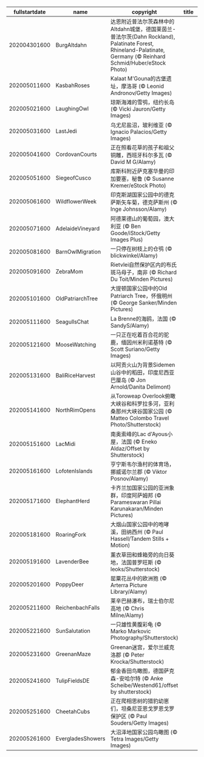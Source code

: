 |fullstartdate|name|copyright|title|image|
|--|--|--|--|--|
202004301600|BurgAltdahn|达恩附近普法尔茨森林中的Altdahn城堡，德国莱茵兰-普法尔茨(Dahn Rockland), Palatinate Forest, Rhineland-Palatinate, Germany (© Reinhard Schmid/Huber/eStock Photo)||![](/zh-CN/2020/05/202004301600BurgAltdahn.jpg)|
202005011600|KasbahRoses|Kalaat M'Gouna的古堡遗址，摩洛哥 (© Leonid Andronov/Getty Images)||![](/zh-CN/2020/05/202005011600KasbahRoses.jpg)|
202005021600|LaughingOwl|琼斯海滩的雪鸮，纽约长岛 (© Vicki Jauron/Getty Images)||![](/zh-CN/2020/05/202005021600LaughingOwl.jpg)|
202005031600|LastJedi|乌尤尼盐沼，玻利维亚 (© Ignacio Palacios/Getty Images)||![](/zh-CN/2020/05/202005031600LastJedi.jpg)|
202005041600|CordovanCourts|正在照看花草的孩子和祖父铜雕，西班牙科尔多瓦 (© David M G/Alamy)||![](/zh-CN/2020/05/202005041600CordovanCourts.jpg)|
202005051600|SiegeofCusco|库斯科附近萨克塞华曼的印加要塞，秘鲁 (© Susanne Kremer/eStock Photo)||![](/zh-CN/2020/05/202005051600SiegeofCusco.jpg)|
202005061600|WildflowerWeek|印克斯湖国家公园中的德克萨斯矢车菊，德克萨斯州 (© Inge Johnsson/Alamy)||![](/zh-CN/2020/05/202005061600WildflowerWeek.jpg)|
202005071600|AdelaideVineyard|阿德莱德山的葡萄园，澳大利亚 (© Ben Goode/iStock/Getty Images Plus)||![](/zh-CN/2020/05/202005071600AdelaideVineyard.jpg)|
202005081600|BarnOwlMigration|一只停在树枝上的仓鸮 (© blickwinkel/Alamy)||![](/zh-CN/2020/05/202005081600BarnOwlMigration.jpg)|
202005091600|ZebraMom|Rietvlei自然保护区内的布氏斑马母子，南非 (© Richard Du Toit/Minden Pictures)||![](/zh-CN/2020/05/202005091600ZebraMom.jpg)|
202005101600|OldPatriarchTree|大提顿国家公园中的Old Patriarch Tree，怀俄明州 (© George Sanker/Minden Pictures)||![](/zh-CN/2020/05/202005101600OldPatriarchTree.jpg)|
202005111600|SeagullsChat|La Brenne的海鸥，法国 (© SandyS/Alamy)||![](/zh-CN/2020/05/202005111600SeagullsChat.jpg)|
202005121600|MooseWatching|一只正在吃着百合花的驼鹿，缅因州米利诺基特 (© Scott Suriano/Getty Images)||![](/zh-CN/2020/05/202005121600MooseWatching.jpg)|
202005131600|BaliRiceHarvest|以阿贡火山为背景Sidemen山谷中的稻田，印度尼西亚巴厘岛 (© Jon Arnold/Danita Delimont)||![](/zh-CN/2020/05/202005131600BaliRiceHarvest.jpg)|
202005141600|NorthRimOpens|从Toroweap Overlook俯瞰大峡谷和科罗拉多河，亚利桑那州大峡谷国家公园 (© Matteo Colombo Travel Photo/Shutterstock)||![](/zh-CN/2020/05/202005141600NorthRimOpens.jpg)|
202005151600|LacMidi|南奥索峰的Lac d'Ayous小屋，法国 (© Eneko Aldaz/Offset by Shutterstock)||![](/zh-CN/2020/05/202005151600LacMidi.jpg)|
202005161600|LofotenIslands|亨宁斯韦尔渔村的体育场，挪威诺尔兰郡 (© Viktor Posnov/Alamy)||![](/zh-CN/2020/05/202005161600LofotenIslands.jpg)|
202005171600|ElephantHerd|卡齐兰加国家公园的亚洲象群，印度阿萨姆邦 (© Parameswaran Pillai Karunakaran/Minden Pictures)||![](/zh-CN/2020/05/202005171600ElephantHerd.jpg)|
202005181600|RoaringFork|大烟山国家公园中的咆哮溪，田纳西州 (© Paul Hassell/Tandem Stills + Motion)||![](/zh-CN/2020/05/202005181600RoaringFork.jpg)|
202005191600|LavenderBee|薰衣草田和蜂箱旁的向日葵地，法国普罗旺斯 (© leoks/Shutterstock)||![](/zh-CN/2020/05/202005191600LavenderBee.jpg)|
202005201600|PoppyDeer|罂粟花丛中的欧洲狍 (© Arterra Picture Library/Alamy)||![](/zh-CN/2020/05/202005201600PoppyDeer.jpg)|
202005211600|ReichenbachFalls|莱辛巴赫瀑布，瑞士伯尔尼高地 (© Chris Milne/Alamy)||![](/zh-CN/2020/05/202005211600ReichenbachFalls.jpg)|
202005221600|SunSalutation|一只雄性黄腹彩龟 (© Marko Markovic Photography/Shutterstock)||![](/zh-CN/2020/05/202005221600SunSalutation.jpg)|
202005231600|GreenanMaze|Greenan迷宫，爱尔兰威克洛郡 (© Peter Krocka/Shutterstock)||![](/zh-CN/2020/05/202005231600GreenanMaze.jpg)|
202005241600|TulipFieldsDE|郁金香田鸟瞰图，德国萨克森-安哈尔特 (© Anke Scheibe/Westend61/offset by shutterstock)||![](/zh-CN/2020/05/202005241600TulipFieldsDE.jpg)|
202005251600|CheetahCubs|正在爬相思树的猎豹幼崽们，坦桑尼亚恩戈罗恩戈罗保护区 (© Paul Souders/Getty Images)||![](/zh-CN/2020/05/202005251600CheetahCubs.jpg)|
202005261600|EvergladesShowers|大沼泽地国家公园鸟瞰图 (© Tetra Images/Getty Images)||![](/zh-CN/2020/05/202005261600EvergladesShowers.jpg)|
